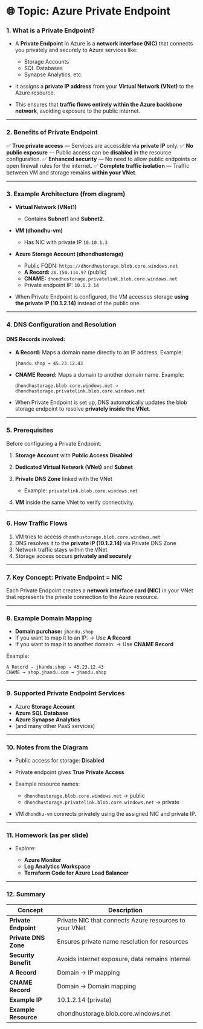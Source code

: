 # 🌐 **Topic: Azure Private Endpoint**

### **1. What is a Private Endpoint?**

* A **Private Endpoint** in Azure is a **network interface (NIC)** that connects you privately and securely to Azure services like:

  * Storage Accounts
  * SQL Databases
  * Synapse Analytics, etc.
* It assigns a **private IP address** from your **Virtual Network (VNet)** to the Azure resource.
* This ensures that **traffic flows entirely within the Azure backbone network**, avoiding exposure to the public internet.

---

### **2. Benefits of Private Endpoint**

✅ **True private access** — Services are accessible via **private IP** only.
✅ **No public exposure** — Public access can be **disabled** in the resource configuration.
✅ **Enhanced security** — No need to allow public endpoints or open firewall rules for the internet.
✅ **Complete traffic isolation** — Traffic between VM and storage remains **within your VNet**.

---

### **3. Example Architecture (from diagram)**

* **Virtual Network (VNet1)**

  * Contains **Subnet1** and **Subnet2**.
* **VM (dhondhu-vm)**

  * Has NIC with private IP `10.10.1.3`
* **Azure Storage Account (dhondhustorage)**

  * Public FQDN: `https://dhondhustorage.blob.core.windows.net`
  * **A Record:** `20.150.114.97` (public)
  * **CNAME:** `dhondhustorage.privatelink.blob.core.windows.net`
  * Private endpoint IP: `10.1.2.14`
* When Private Endpoint is configured, the VM accesses storage **using the private IP (10.1.2.14)** instead of the public one.

---

### **4. DNS Configuration and Resolution**

#### DNS Records involved:

* **A Record:** Maps a domain name directly to an IP address.
  Example:

  ```
  jhandu.shop → 45.23.12.43
  ```
* **CNAME Record:** Maps a domain to another domain name.
  Example:

  ```
  dhondhustorage.blob.core.windows.net → dhondhustorage.privatelink.blob.core.windows.net
  ```
* When Private Endpoint is set up, DNS automatically updates the blob storage endpoint to resolve **privately inside the VNet**.

---

### **5. Prerequisites**

Before configuring a Private Endpoint:

1. **Storage Account** with **Public Access Disabled**
2. **Dedicated Virtual Network (VNet)** and **Subnet**
3. **Private DNS Zone** linked with the VNet

   * Example: `privatelink.blob.core.windows.net`
4. **VM** inside the same VNet to verify connectivity.

---

### **6. How Traffic Flows**

1. VM tries to access `dhondhustorage.blob.core.windows.net`
2. DNS resolves it to the **private IP (10.1.2.14)** via Private DNS Zone
3. Network traffic stays within the VNet
4. Storage access occurs **privately and securely**

---

### **7. Key Concept: Private Endpoint = NIC**

Each Private Endpoint creates a **network interface card (NIC)** in your VNet that represents the private connection to the Azure resource.

---

### **8. Example Domain Mapping**

* **Domain purchase:** `jhandu.shop`
* If you want to map it to an IP:
  → Use **A Record**
* If you want to map it to another domain:
  → Use **CNAME Record**

Example:

```
A Record → jhandu.shop → 45.23.12.43
CNAME → shop.jhandu.com → jhandu.shop
```

---

### **9. Supported Private Endpoint Services**

* Azure **Storage Account**
* **Azure SQL Database**
* **Azure Synapse Analytics**
* (and many other PaaS services)

---

### **10. Notes from the Diagram**

* Public access for storage: **Disabled**
* Private endpoint gives **True Private Access**
* Example resource names:

  * `dhondhustorage.blob.core.windows.net` → public
  * `dhondhustorage.privatelink.blob.core.windows.net` → private
* VM `dhondhu-vm` connects privately using the assigned NIC and private IP.

---

### **11. Homework (as per slide)**

* Explore:

  * **Azure Monitor**
  * **Log Analytics Workspace**
  * **Terraform Code for Azure Load Balancer**

---

### **12. Summary**

| Concept              | Description                                            |
| -------------------- | ------------------------------------------------------ |
| **Private Endpoint** | Private NIC that connects Azure resources to your VNet |
| **Private DNS Zone** | Ensures private name resolution for resources          |
| **Security Benefit** | Avoids internet exposure, data remains internal        |
| **A Record**         | Domain → IP mapping                                    |
| **CNAME Record**     | Domain → Domain mapping                                |
| **Example IP**       | 10.1.2.14 (private)                                    |
| **Example Resource** | dhondhustorage.blob.core.windows.net                   |

